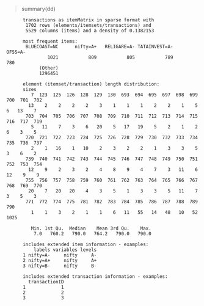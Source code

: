 > summary(dd)

          transactions as itemMatrix in sparse format with
           1702 rows (elements/itemsets/transactions) and
           5529 columns (items) and a density of 0.1382153 

          most frequent items:
           BLUECOAST=NC      nifty=A+   RELIGARE=A- TATAINVEST=A-       OFSS=A- 
                   1021           809           805           789           780 
                (Other) 
                1296451 

          element (itemset/transaction) length distribution:
          sizes
             7  123  125  126  128  129  130  693  694  695  697  698  699  700  701  702 
            13    2    2    2    2    3    1    1    1    2    2    1    5    6   13    7 
           703  704  705  706  707  708  709  710  711  712  713  714  715  716  717  719 
             5   11    7    3    6   20    5   17   19    5    2    1    2    6    3    5 
           720  721  722  723  724  725  726  728  729  730  732  733  734  735  736  737 
             2    1   16    1   10    2    3    2    2    1    3    3    5    3    6    2 
           739  740  741  742  743  744  745  746  747  748  749  750  751  752  753  754 
            12    9    2    3    2    4    8    9    4    7    3   11    6   12    9    9 
           755  756  757  758  759  760  761  762  763  764  765  766  767  768  769  770 
            20    7   20   20    4    3    5    1    3    3    5   11    7    3    5    3 
           771  772  774  775  781  782  783  784  785  786  787  788  789  790 
             1    1    3    2    1    1    6   11   55   14   48   10   52 1025 

             Min. 1st Qu.  Median    Mean 3rd Qu.    Max. 
              7.0   760.2   790.0   764.2   790.0   790.0 

          includes extended item information - examples:
              labels variables levels
          1 nifty=A-     nifty     A-
          2 nifty=A+     nifty     A+
          3 nifty=B-     nifty     B-

          includes extended transaction information - examples:
            transactionID
          1             1
          2             2
          3             3
